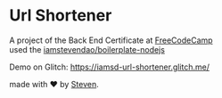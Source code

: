 # Url Shortener
A project of the Back End Certificate at [FreeCodeCamp](https://www.freecodecamp.org/challenges/request-header-parser-microservice)  
used the [iamstevendao/boilerplate-nodejs](https://github.com/iamstevendao/boilerplate-nodejs)

Demo on Glitch: https://iamsd-url-shortener.glitch.me/

made with :heart: by [Steven](https://github.com/iamstevendao).
